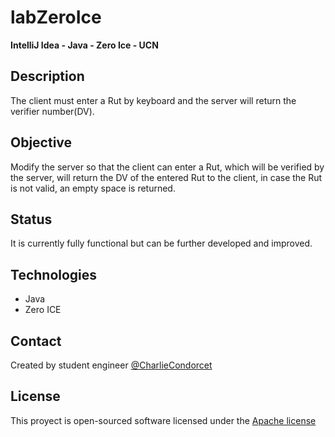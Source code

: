# labZeroIce

**IntelliJ Idea  -  Java  -  Zero Ice   -   UCN**

## Description
The client must enter a Rut by keyboard and the server will return the verifier number(DV).


## Objective
Modify the server so that the client can enter a Rut, which will be verified 
by the server, will return the DV of the entered Rut to the client, in case 
the Rut is not valid, an empty space is returned.


## Status
It is currently fully functional but can be further developed and improved.


## Technologies
- Java
- Zero ICE


## Contact
Created by student engineer [@CharlieCondorcet](https://github.com/charliecondorcet)


## License
This proyect is open-sourced software licensed under the [Apache license](https://www.apache.org/licenses/LICENSE-2.0)
